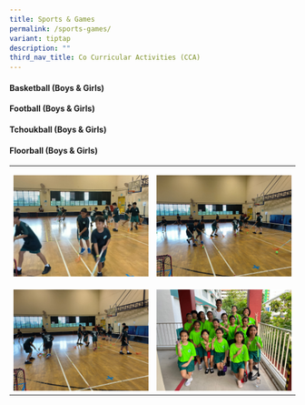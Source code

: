 ```yaml
---
title: Sports & Games
permalink: /sports-games/
variant: tiptap
description: ""
third_nav_title: Co Curricular Activities (CCA)
---
```

<h4><strong>Basketball (Boys &amp; Girls)</strong></h4>
<h4><strong>Football (Boys &amp; Girls)</strong></h4>
<h4><strong>Tchoukball (Boys &amp; Girls)</strong></h4>
<h4><strong>Floorball (Boys &amp; Girls)</strong></h4>
<table style="minWidth: 50px">
<colgroup>
<col>
<col>
</colgroup>
<tbody>
<tr>
<td rowspan="1" colspan="1">
<p></p>
<div class="isomer-image-wrapper">
<img style="width: 100%" height="auto" width="100%" alt="" src="/images/CCA/IMG_20240524_WA0026.jpg">
</div>
</td>
<td rowspan="1" colspan="1">
<p></p>
<div class="isomer-image-wrapper">
<img style="width: 100%" height="auto" width="100%" alt="" src="/images/CCA/IMG_20240524_WA0025.jpg">
</div>
</td>
</tr>
<tr>
<td rowspan="1" colspan="1">
<p></p>
<div class="isomer-image-wrapper">
<img style="width: 100%" height="auto" width="100%" alt="" src="/images/CCA/IMG_20240524_WA0024.jpg">
</div>
</td>
<td rowspan="1" colspan="1">
<p></p>
<div class="isomer-image-wrapper">
<img style="width: 100%" height="auto" width="100%" alt="" src="/images/CCA/IMG_20240524_WA0014.jpg">
</div>
</td>
</tr>
</tbody>
</table>
<p></p>